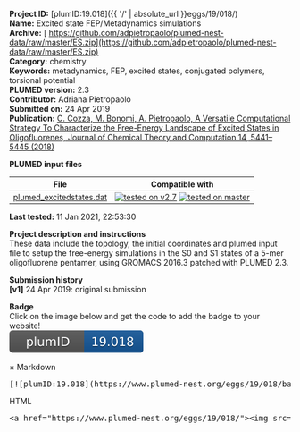 **Project ID:** [plumID:19.018]({{ '/' | absolute_url }}eggs/19/018/)  
**Name:**  Excited state FEP/Metadynamics simulations  
**Archive:** [ https://github.com/adpietropaolo/plumed-nest-data/raw/master/ES.zip](https://github.com/adpietropaolo/plumed-nest-data/raw/master/ES.zip)  
**Category:**  chemistry  
**Keywords:**  metadynamics, FEP, excited states, conjugated polymers, torsional potential  
**PLUMED version:**  2.3  
**Contributor:**  Adriana Pietropaolo  
**Submitted on:** 24 Apr 2019  
**Publication:** [C. Cozza, M. Bonomi, A. Pietropaolo, A Versatile Computational Strategy To Characterize the Free-Energy Landscape of Excited States in Oligofluorenes, Journal of Chemical Theory and Computation 14, 5441–5445 (2018)](http://dx.doi.org/10.1021/acs.jctc.8b00949)  
  
**PLUMED input files**  
  
| File     | Compatible with |  
|:--------:|:--------:|  
| [plumed_excitedstates.dat](./data/plumed_excitedstates.dat.md) |  [![tested on v2.7](https://img.shields.io/badge/v2.7-passing-green.svg)](data/plumed_excitedstates.dat.plumed.stderr) [![tested on master](https://img.shields.io/badge/master-passing-green.svg)](data/plumed_excitedstates.dat.plumed_master.stderr) |  
  
**Last tested:**  11 Jan 2021, 22:53:30
  
**Project description and instructions**  
These data include the topology, the initial coordinates and plumed input file to setup the free-energy simulations in the S0 and S1 states of a 5-mer oligofluorene pentamer, using GROMACS 2016.3 patched with PLUMED 2.3.  

  
**Submission history**  
**[v1]** 24 Apr 2019: original submission  
  
**Badge**  
Click on the image below and get the code to add the badge to your website!  
<img src="./badge.svg" alt="plumeDnest:19.018" id="myBtn" class="badge">
<div id="myModal" class="modal">
  <div class="modal-content">
    <span class="close">&times;</span>
    Markdown<pre>[![plumID:19.018](https://www.plumed-nest.org/eggs/19/018/badge.svg)](https://www.plumed-nest.org/eggs/19/018/)</pre>
    HTML<pre>&lt;a href="https://www.plumed-nest.org/eggs/19/018/"&gt;&lt;img src="https://www.plumed-nest.org/eggs/19/018/badge.svg" alt="plumID:19.018"&gt;&lt;/a&gt;</pre>
  </div>
</div>
